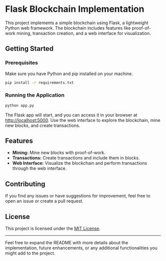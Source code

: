 

# Flask Blockchain Implementation

This project implements a simple blockchain using Flask, a lightweight Python web framework. The blockchain includes features like proof-of-work mining, transaction creation, and a web interface for visualization.

## Getting Started

### Prerequisites

Make sure you have Python and pip installed on your machine.

```bash
pip install -r requirements.txt
```

### Running the Application

```bash
python app.py
```

The Flask app will start, and you can access it in your browser at [http://localhost:5000](http://localhost:5000). Use the web interface to explore the blockchain, mine new blocks, and create transactions.

## Features

- **Mining:** Mine new blocks with proof-of-work.
- **Transactions:** Create transactions and include them in blocks.
- **Web Interface:** Visualize the blockchain and perform transactions through the web interface.

## Contributing

If you find any issues or have suggestions for improvement, feel free to open an issue or create a pull request.

## License

This project is licensed under the [MIT License](LICENSE).

---

Feel free to expand the README with more details about the implementation, future enhancements, or any additional functionalities you might add to the project.
